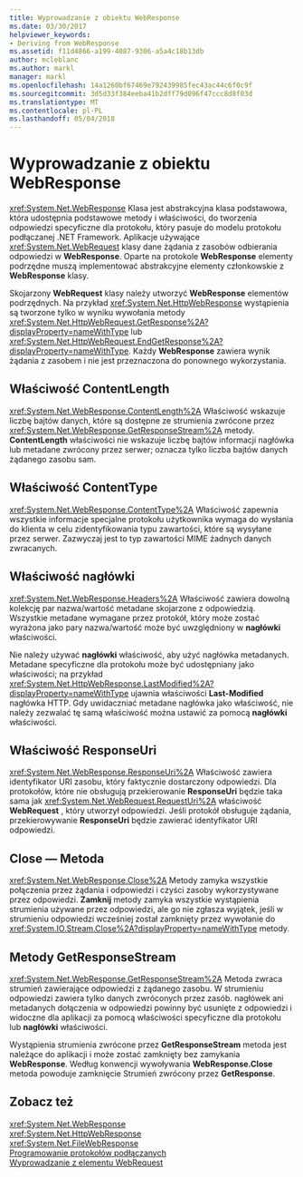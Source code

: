 ```yaml
---
title: Wyprowadzanie z obiektu WebResponse
ms.date: 03/30/2017
helpviewer_keywords:
- Deriving from WebResponse
ms.assetid: f11d4866-a199-4087-9306-a5a4c18b13db
author: mcleblanc
ms.author: markl
manager: markl
ms.openlocfilehash: 14a1260bf67469e792439985fec43ac44c6f0c9f
ms.sourcegitcommit: 3d5d33f384eeba41b2dff79d096f47ccc8d8f03d
ms.translationtype: MT
ms.contentlocale: pl-PL
ms.lasthandoff: 05/04/2018
---
```

# <a name="deriving-from-webresponse"></a>Wyprowadzanie z obiektu WebResponse
<xref:System.Net.WebResponse> Klasa jest abstrakcyjna klasa podstawowa, która udostępnia podstawowe metody i właściwości, do tworzenia odpowiedzi specyficzne dla protokołu, który pasuje do modelu protokołu podłączanej .NET Framework. Aplikacje używające <xref:System.Net.WebRequest> klasy dane żądania z zasobów odbierania odpowiedzi w **WebResponse**. Oparte na protokole **WebResponse** elementy podrzędne muszą implementować abstrakcyjne elementy członkowskie z **WebResponse** klasy.  
  
 Skojarzony **WebRequest** klasy należy utworzyć **WebResponse** elementów podrzędnych. Na przykład <xref:System.Net.HttpWebResponse> wystąpienia są tworzone tylko w wyniku wywołania metody <xref:System.Net.HttpWebRequest.GetResponse%2A?displayProperty=nameWithType> lub <xref:System.Net.HttpWebRequest.EndGetResponse%2A?displayProperty=nameWithType>. Każdy **WebResponse** zawiera wynik żądania z zasobem i nie jest przeznaczona do ponownego wykorzystania.  
  
## <a name="contentlength-property"></a>Właściwość ContentLength  
 <xref:System.Net.WebResponse.ContentLength%2A> Właściwość wskazuje liczbę bajtów danych, które są dostępne ze strumienia zwrócone przez <xref:System.Net.WebResponse.GetResponseStream%2A> metody. **ContentLength** właściwości nie wskazuje liczbę bajtów informacji nagłówka lub metadane zwrócony przez serwer; oznacza tylko liczba bajtów danych żądanego zasobu sam.  
  
## <a name="contenttype-property"></a>Właściwość ContentType  
 <xref:System.Net.WebResponse.ContentType%2A> Właściwość zapewnia wszystkie informacje specjalne protokołu użytkownika wymaga do wysłania do klienta w celu zidentyfikowania typu zawartości, które są wysyłane przez serwer. Zazwyczaj jest to typ zawartości MIME żadnych danych zwracanych.  
  
## <a name="headers-property"></a>Właściwość nagłówki  
 <xref:System.Net.WebResponse.Headers%2A> Właściwość zawiera dowolną kolekcję par nazwa/wartość metadane skojarzone z odpowiedzią. Wszystkie metadane wymagane przez protokół, który może zostać wyrażona jako pary nazwa/wartość może być uwzględniony w **nagłówki** właściwości.  
  
 Nie należy używać **nagłówki** właściwość, aby użyć nagłówka metadanych. Metadane specyficzne dla protokołu może być udostępniany jako właściwości; na przykład <xref:System.Net.HttpWebResponse.LastModified%2A?displayProperty=nameWithType> ujawnia właściwości **Last-Modified** nagłówka HTTP. Gdy uwidaczniać metadane nagłówka jako właściwość, nie należy zezwalać tę samą właściwość można ustawić za pomocą **nagłówki** właściwości.  
  
## <a name="responseuri-property"></a>Właściwość ResponseUri  
 <xref:System.Net.WebResponse.ResponseUri%2A> Właściwość zawiera identyfikator URI zasobu, który faktycznie dostarczony odpowiedzi. Dla protokołów, które nie obsługują przekierowanie **ResponseUri** będzie taka sama jak <xref:System.Net.WebRequest.RequestUri%2A> właściwość **WebRequest** , który utworzył odpowiedzi. Jeśli protokół obsługuje żądania, przekierowywanie **ResponseUri** będzie zawierać identyfikator URI odpowiedzi.  
  
## <a name="close-method"></a>Close — Metoda  
 <xref:System.Net.WebResponse.Close%2A> Metody zamyka wszystkie połączenia przez żądania i odpowiedzi i czyści zasoby wykorzystywane przez odpowiedzi. **Zamknij** metody zamyka wszystkie wystąpienia strumienia używane przez odpowiedzi, ale go nie zgłasza wyjątek, jeśli w strumieniu odpowiedzi wcześniej został zamknięty przez wywołanie do <xref:System.IO.Stream.Close%2A?displayProperty=nameWithType> metody.  
  
## <a name="getresponsestream-method"></a>Metody GetResponseStream  
 <xref:System.Net.WebResponse.GetResponseStream%2A> Metoda zwraca strumień zawierające odpowiedzi z żądanego zasobu. W strumieniu odpowiedzi zawiera tylko danych zwróconych przez zasób. nagłówek ani metadanych dołączenia w odpowiedzi powinny być usunięte z odpowiedzi i widoczne dla aplikacji za pomocą właściwości specyficzne dla protokołu lub **nagłówki** właściwości.  
  
 Wystąpienia strumienia zwrócone przez **GetResponseStream** metoda jest należące do aplikacji i może zostać zamknięty bez zamykania **WebResponse**. Według konwencji wywoływania **WebResponse.Close** metoda powoduje zamknięcie Strumień zwrócony przez **GetResponse**.  
  
## <a name="see-also"></a>Zobacz też  
 <xref:System.Net.WebResponse>  
 <xref:System.Net.HttpWebResponse>  
 <xref:System.Net.FileWebResponse>  
 [Programowanie protokołów podłączanych](../../../docs/framework/network-programming/programming-pluggable-protocols.md)  
 [Wyprowadzanie z elementu WebRequest](../../../docs/framework/network-programming/deriving-from-webrequest.md)
